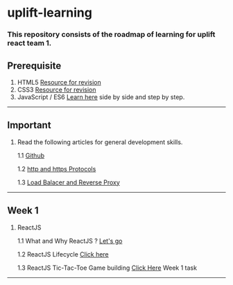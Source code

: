 # uplift-learning
### This repository consists of the roadmap of learning for uplift react team 1.

## Prerequisite
1. HTML5 [Resource for revision](https://www.tutorialspoint.com/html5/index.htm)
2. CSS3 [Resource for revision](https://www.geeksforgeeks.org/css-introduction/#:~:text=Cascading%20Style%20Sheets%2C%20fondly%20referred,makes%20up%20each%20web%20page.)
3. JavaScript / ES6 [Learn here](https://developer.mozilla.org/en-US/docs/Learn/JavaScript) side by side and step by step.

---

## Important

1. Read the following articles for general development skills.

   1.1 [Github](https://education.github.com/git-cheat-sheet-education.pdf)
   
   1.2 [http and https Protocols](https://www.geeksforgeeks.org/difference-between-http-and-https/)
   
   1.3 [Load Balacer and Reverse Proxy](https://www.nginx.com/resources/glossary/reverse-proxy-vs-load-balancer/#:~:text=A%20reverse%20proxy%20accepts%20a,server%20to%20the%20appropriate%20client)
   
---
   
## Week 1   

1. ReactJS

   1.1 What and Why ReactJS ? [Let's go](https://www.c-sharpcorner.com/article/what-and-why-reactjs/#:~:text=React%20allows%20developers%20to%20create,view%20in%20the%20MVC%20template.)
   
   1.2 ReactJS Lifecycle [Click here](http://react.tips/how-to-use-react-component-lifecycle-methods/)
   
   1.3 ReactJS Tic-Tac-Toe Game building [Click Here](https://reactjs.org/tutorial/tutorial.html#what-are-we-building) Week 1 task 

---
